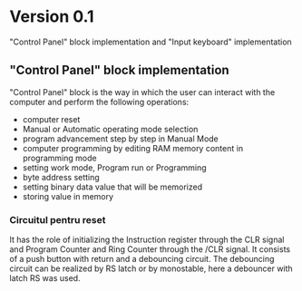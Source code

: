 # Version 0.1

 "Control Panel" block implementation and "Input keyboard" implementation

 ## "Control Panel" block implementation

"Control Panel" block is the way in which the user can interact with the computer and perform the following operations:
- computer reset
- Manual or Automatic operating mode selection
- program advancement step by step in Manual Mode
- computer programming by editing RAM memory content in programming mode
- setting work mode, Program run or Programming
- byte address setting
- setting binary data value that will be memorized
- storing value in memory

### Circuitul pentru reset

It has the role of initializing the Instruction register through the CLR signal and Program Counter and Ring Counter through the /CLR signal.
It consists of a push button with return and a debouncing circuit.
The debouncing circuit can be realized by RS latch or by monostable, here a debouncer with latch RS was used.
